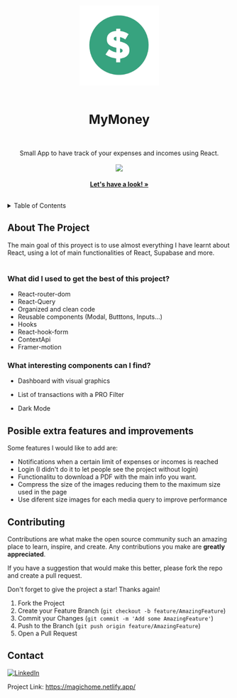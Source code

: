 <!-- PROJECT LOGO -->
<br />
<div align="center">
  <a href="https://amiguelmoreno.github.io/MagicHome/">
    <img src="public/mymoney.png" alt="Logo" width="180">
  </a>
  <br />
  <br />
  <h1>MyMoney</h1>
  <br />
  <p align="center">
    Small App to have track of your expenses and incomes using React.
     <br />
     <br />
  <a href="#">
    <img src="https://skillicons.dev/icons?i=html,styledcomponents,react,vite" />
  </a>
    <br />
    <br />
    <a href="https://amiguelmoreno.github.io/MagicHome/"><strong>Let's have a look! »</strong></a>
    <br />
    <br />
  </p>
</div>

<!-- TABLE OF CONTENTS -->
<details>
  <summary>Table of Contents</summary>
  <ol>
    <li>
      <a href="#about-the-project">About The Project</a>
    </li>
    <li>
      <a href="#posible-extra-features-and-improvements">Posible extra features and improvements</a>
    </li>
    <li><a href="#contributing">Contributing</a></li>
    <li><a href="#contact">Contact</a></li>
  </ol>
</details>


<!-- ABOUT THE PROJECT -->
## About The Project

The main goal of this proyect is to use almost everything I have learnt about React, using a lot of main functionalities of React, Supabase and more.
<br />
<br />
### What did I used to get the best of this project?

  * React-router-dom
  * React-Query
  * Organized and clean code
  * Reusable components (Modal, Butttons, Inputs...)
  * Hooks
  * React-hook-form
  * ContextApi
  * Framer-motion


### What interesting components can I find?
    
   * Dashboard with visual graphics
     
   * List of transactions with a PRO Filter
    
   * Dark Mode
    

## Posible extra features and improvements

Some features I would like to add are:

 * Notifications when a certain limit of expenses or incomes is reached
 * Login (I didn't do it to let people see the project without login)
 * Functionalitu to download a PDF with the main info you want. 
 * Compress the size of the images reducing them to the maximum size used in the page
 * Use diferent size images for each media query to improve performance



<!-- CONTRIBUTING -->
## Contributing

Contributions are what make the open source community such an amazing place to learn, inspire, and create. Any contributions you make are **greatly appreciated**.

If you have a suggestion that would make this better, please fork the repo and create a pull request.

Don't forget to give the project a star! Thanks again!

1. Fork the Project
2. Create your Feature Branch (`git checkout -b feature/AmazingFeature`)
3. Commit your Changes (`git commit -m 'Add some AmazingFeature'`)
4. Push to the Branch (`git push origin feature/AmazingFeature`)
5. Open a Pull Request


<!-- CONTACT -->
## Contact

[![LinkedIn][linkedin-shield]][linkedin-url] 

Project Link: https://magichome.netlify.app/


<!-- MARKDOWN LINKS & IMAGES -->
<!-- https://www.markdownguide.org/basic-syntax/#reference-style-links -->
[linkedin-shield]: https://img.shields.io/badge/-LinkedIn-black.svg?style=for-the-badge&logo=linkedin&colorB=555
[linkedin-url]: https://www.linkedin.com/in/miguelmoreno00/
[React.js]: https://img.shields.io/badge/React-20232A?style=for-the-badge&logo=react&logoColor=61DAFB
[React-url]: https://reactjs.org/
